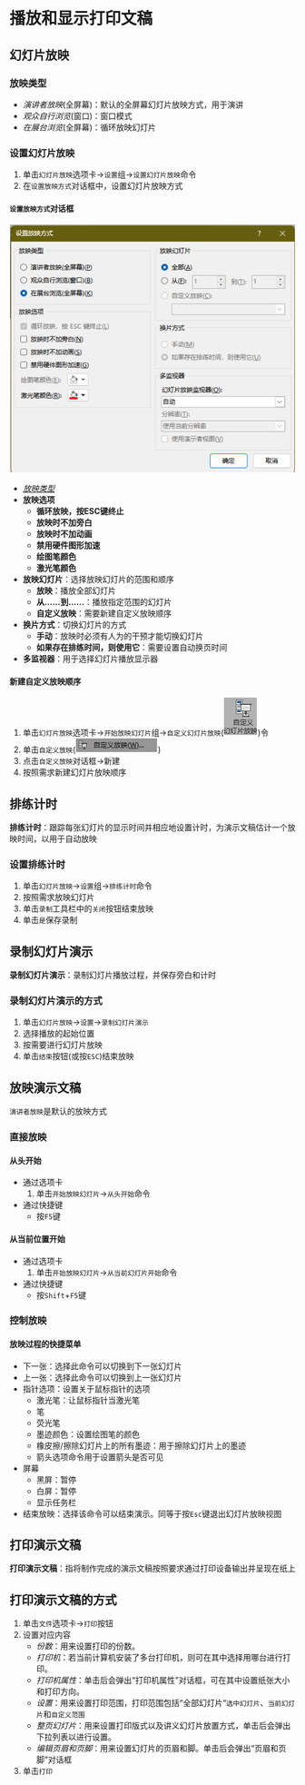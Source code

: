 # 播放和显示打印文稿

## 幻灯片放映

### 放映类型

- *演讲者放映*(全屏幕)：默认的全屏幕幻灯片放映方式，用于演讲
- *观众自行浏览*(窗口)：窗口模式
- *在展台浏览*(全屏幕)：循环放映幻灯片

### 设置幻灯片放映

1. 单击`幻灯片放映`选项卡->`设置`组->`设置幻灯片放映`命令
2. 在`设置放映方式`对话框中，设置幻灯片放映方式

#### `设置放映方式`对话框
![](../../attachment/png/Pasted%20image%2020241024140211.png)

- *[放映类型](#放映类型)*
- **放映选项**
	- **循环放映，按ESC键终止**
	- **放映时不加旁白**
	- **放映时不加动画**
	- **禁用硬件图形加速**
	- **绘图笔颜色**
	- **激光笔颜色**
- **放映幻灯片**：选择放映幻灯片的范围和顺序
	- **放映**：播放全部幻灯片
	- **从……到……**：播放指定范围的幻灯片
	- **自定义放映**：需要新建自定义放映顺序
- **换片方式**：切换幻灯片的方式
	- **手动**：放映时必须有人为的干预才能切换幻灯片
	- **如果存在排练时间，则使用它**：需要设置自动换页时间
- **多监视器**：用于选择幻灯片播放显示器

#### 新建自定义放映顺序

1. 单击`幻灯片放映`选项卡->`开始放映幻灯片`组->`自定义幻灯片放映`(![](../../attachment/png/Pasted%20image%2020241024140840.png))令
2. 单击`自定义放映`(![](../../attachment/png/Pasted%20image%2020241024140857.png))
3. 点击`自定义放映`对话框->新建
4. 按照需求新建幻灯片放映顺序

## 排练计时

**排练计时**：跟踪每张幻灯片的显示时间并相应地设置计时，为演示文稿估计一个放映时间，以用于自动放映
### 设置排练计时
1. 单击`幻灯片放映`->`设置`组->`排练计时`命令
2. 按照需求放映幻灯片
3. 单击`录制`工具栏中的`关闭`按钮结束放映
4. 单击`是`保存录制

## 录制幻灯片演示
**录制幻灯片演示**：录制幻灯片播放过程，并保存旁白和计时

### 录制幻灯片演示的方式

1. 单击`幻灯片放映`->`设置`->`录制幻灯片演示`
2. 选择播放的起始位置
3. 按需要进行幻灯片放映
4. 单击`结束`按钮(或按`ESC`)结束放映

## 放映演示文稿

`演讲者放映`是默认的放映方式

### 直接放映

#### 从头开始

- 通过选项卡
	1. 单击`开始放映幻灯片`->`从头开始`命令
- 通过快捷键
	- 按`F5`键

#### 从当前位置开始

- 通过选项卡
	1. 单击`开始放映幻灯片`->`从当前幻灯片开始`命令
- 通过快捷键
	- 按`Shift`+`F5`键



### 控制放映

#### 放映过程的快捷菜单
- 下一张：选择此命令可以切换到下一张幻灯片
- 上一张：选择此命令可以切换到上一张幻灯片
- 指针选项：设置关于鼠标指针的选项
	- 激光笔：让鼠标指针当激光笔
	- 笔
	- 荧光笔
	- 墨迹颜色：设置绘图笔的颜色
	- 橡皮擦/擦除幻灯片上的所有墨迹：用于擦除幻灯片上的墨迹
	- 箭头选项命令用于设置箭头是否可见
- 屏幕
	- 黑屏：暂停
	- 白屏：暂停
	- 显示任务栏
- 结束放映：选择该命令可以结束演示。同等于按`Esc`键退出幻灯片放映视图

## 打印演示文稿

**打印演示文稿**：指将制作完成的演示文稿按照要求通过打印设备输出并呈现在纸上

## 打印演示文稿的方式

1. 单击`文件`选项卡->`打印`按钮
2. 设置对应内容
	- *份数*：用来设置打印的份数。
	- *打印机*：若当前计算机安装了多台打印机，则可在其中选择用哪台进行打印。
	- *打印机属性*：单击后会弹出“打印机属性”对话框，可在其中设置纸张大小和打印方向。
	- *设置*：用来设置打印范围，打印范围包括“全部幻灯片“`选中幻灯片`、`当前幻灯片`和`自定义范围`
	- *整页幻灯片*：用来设置打印版式以及讲义幻灯片放置方式，单击后会弹出下拉列表以进行设置。
	- *编辑页眉和页脚*：用来设置幻灯片的页眉和脚。单击后会弹出“页眉和页脚”对话框
3. 单击`打印`



